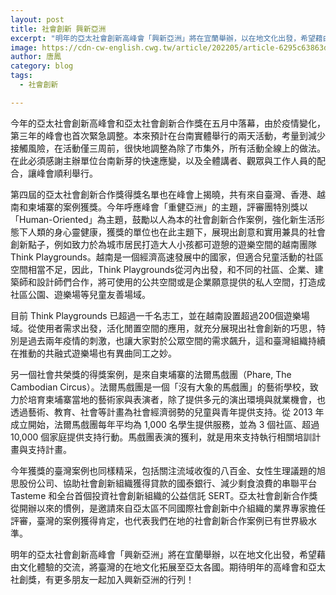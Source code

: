```yaml
---
layout: post
title: 社會創新 興新亞洲
excerpt: "明年的亞太社會創新高峰會「興新亞洲」將在宜蘭舉辦，以在地文化出發，希望藉由文化體驗的交流，將臺灣的在地文化拓展至亞太各國。"
image: https://cdn-cw-english.cwg.tw/article/202205/article-6295c63863d10.jpg
author: 唐鳳
category: blog
tags:
  - 社會創新

---
```


今年的亞太社會創新高峰會和亞太社會創新合作獎在五月中落幕，由於疫情變化，第三年的峰會也首次緊急調整。本來預計在台南實體舉行的兩天活動，考量到減少接觸風險，在活動僅三周前，很快地調整為除了市集外，所有活動全線上的做法。在此必須感謝主辦單位台南新芽的快速應變，以及全體講者、觀眾與工作人員的配合，讓峰會順利舉行。

第四屆的亞太社會創新合作獎得獎名單也在峰會上揭曉，共有來自臺灣、香港、越南和柬埔寨的案例獲獎。今年呼應峰會「重健亞洲」的主題，評審團特別獎以「Human-Oriented」為主題，鼓勵以人為本的社會創新合作案例，強化新生活形態下人類的身心靈健康，獲獎的單位也在此主題下，展現出創意和實用兼具的社會創新點子，例如致力於為城市居民打造大人小孩都可遊憩的遊樂空間的越南團隊 Think Playgrounds。越南是一個經濟高速發展中的國家，但適合兒童活動的社區空間相當不足，因此，Think Playgrounds從河內出發，和不同的社區、企業、建築師和設計師們合作，將可使用的公共空間或是企業願意提供的私人空間，打造成社區公園、遊樂場等兒童友善場域。

目前 Think Playgrounds 已超過一千名志工，並在越南設置超過200個遊樂場域。從使用者需求出發，活化閒置空間的應用，就充分展現出社會創新的巧思，特別是過去兩年疫情的刺激，也讓大家對於公眾空間的需求飆升，這和臺灣組織持續在推動的共融式遊樂場也有異曲同工之妙。

另一個社會共榮獎的得獎案例，是來自柬埔寨的法爾馬戲團（Phare, The Cambodian Circus）。法爾馬戲團是一個「沒有大象的馬戲團」的藝術學校，致力於培育柬埔寨當地的藝術家與表演者，除了提供多元的演出環境與就業機會，也透過藝術、教育、社會等計畫為社會經濟弱勢的兒童與青年提供支持。從 2013 年成立開始，法爾馬戲團每年平均為 1,000 名學生提供服務，並為 3 個社區、超過 10,000 個家庭提供支持行動。馬戲團表演的獲利，就是用來支持執行相關培訓計畫與支持計畫。

今年獲獎的臺灣案例也同樣精采，包括關注流域收復的八百金、女性生理議題的旭思股份公司、協助社會創新組織獲得貸款的國泰銀行、減少剩食浪費的串聯平台 Tasteme 和全台首個投資社會創新組織的公益信託 SERT。亞太社會創新合作獎從開辦以來的慣例，是邀請來自亞太區不同國際社會創新中介組織的業界專家擔任評審，臺灣的案例獲得肯定，也代表我們在地的社會創新合作案例已有世界級水準。

明年的亞太社會創新高峰會「興新亞洲」將在宜蘭舉辦，以在地文化出發，希望藉由文化體驗的交流，將臺灣的在地文化拓展至亞太各國。期待明年的高峰會和亞太社創獎，有更多朋友一起加入興新亞洲的行列！
